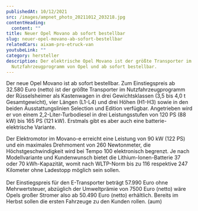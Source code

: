 ```yaml
---
publishedAt: 10/12/2021
src: /images/ampnet_photo_20211012_203218.jpg
contentHeading:
  content: ""
title: Neuer Opel Movano ab sofort bestellbar
slug: neuer-opel-movano-ab-sofort-bestellbar
relatedCars: aixam-pro-etruck-van
youtubeLink: ""
category: hersteller
description: Der elektrische Opel Movano ist der größte Transporter im
  Nutzfahrzeugprogramm von Opel und ab sofort bestellbar.
---
```

Der neue Opel Movano ist ab sofort bestellbar. Zum Einstiegspreis ab 32.580 Euro (netto) ist der größte Transporter im Nutzfahrzeugprogramm der Rüsselsheimer als Kastenwagen in drei Gewichtsklassen (3,5 bis 4,0 t Gesamtgewicht), vier Längen (L1-L4) und drei Höhen (H1-H3) sowie in den beiden Ausstattungslinien Selection und Edition verfügbar. Angetrieben wird er von einem 2,2-Liter-Turbodiesel in drei Leistungsstufen von 120 PS (88 kW) bis 165 PS (121 kW). Erstmals gibt es aber auch eine batterie-elektrische Variante.

Der Elektromotor im Movano-e erreicht eine Leistung von 90 kW (122 PS) und ein maximales Drehmoment von 260 Newtonmeter, die Höchstgeschwindigkeit wird bei Tempo 100 elektronisch begrenzt. Je nach Modellvariante und Kundenwunsch bietet die Lithium-Ionen-Batterie 37 oder 70 kWh-Kapazität, womit nach WLTP-Norm bis zu 116 respektive 247 Kilometer ohne Ladestopp möglich sein sollen.\
\
Der Einstiegspreis für den E-Transporter beträgt 57.990 Euro ohne Mehrwertsteuer, abzüglich der Umweltprämie von 7500 Euro (netto) wäre Opels großer Stromer also ab 50.490 Euro (netto) erhältlich. Bereits im Herbst sollen die ersten Fahrzeuge zu den Kunden rollen. (aum)